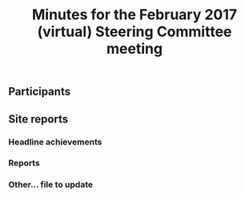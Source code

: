 ﻿---
layout: page
title: Minutes for the February 2017 (virtual) Steering Committee meeting
---

## Participants



## Site reports


### Headline achievements


### Reports


### Other... file to update